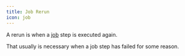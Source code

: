 ```yaml
---
title: Job Rerun
icon: job
---
```


A rerun is when a [job](concepts/job) step is executed again.

That usually is necessary when a job step has failed for some reason.
